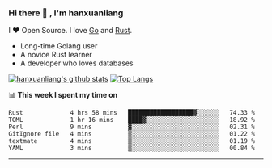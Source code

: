 ### Hi there 👋 , I'm hanxuanliang

<!--
**hanxuanliang/hanxuanliang** is a ✨ _special_ ✨ repository because its `README.md` (this file) appears on your GitHub profile.

Here are some ideas to get you started:

- 🔭 I’m currently working on ...
- 🌱 I’m currently learning ...
- 👯 I’m looking to collaborate on ...
- 🤔 I’m looking for help with ...
- 💬 Ask me about ...
- 📫 How to reach me: ...
- 😄 Pronouns: ...
- ⚡ Fun fact: ...
-->
I ❤ Open Source. I love [Go](https://golang.org) and [Rust](https://www.rust-lang.org/zh-CN/).

* Long-time Golang user
* A novice Rust learner
* A developer who loves databases

[![hanxuanliang's github stats](https://github-readme-stats.vercel.app/api/top-langs/?username=hanxuanliang&hide=html)](https://github.com/anuraghazra/github-readme-stats)
[![Top Langs](https://github-readme-stats.vercel.app/api?username=hanxuanliang&show_icons=true&count_private=true&line_height=40)](https://github.com/anuraghazra/github-readme-stats)

📊 **This week I spent my time on**
<!--START_SECTION:waka-->

```text
Rust             4 hrs 58 mins   ██████████████████▓░░░░░░   74.33 %
TOML             1 hr 16 mins    ████▓░░░░░░░░░░░░░░░░░░░░   18.92 %
Perl             9 mins          ▓░░░░░░░░░░░░░░░░░░░░░░░░   02.31 %
GitIgnore file   4 mins          ▒░░░░░░░░░░░░░░░░░░░░░░░░   01.22 %
textmate         4 mins          ▒░░░░░░░░░░░░░░░░░░░░░░░░   01.19 %
YAML             3 mins          ▒░░░░░░░░░░░░░░░░░░░░░░░░   00.84 %
```

<!--END_SECTION:waka-->

***
